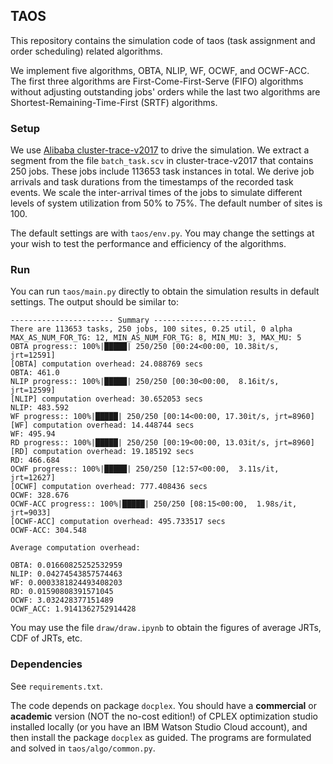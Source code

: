 ## TAOS

This repository contains the simulation code of taos (task assignment and order scheduling) 
related algorithms.

We implement five algorithms, OBTA, NLIP, WF, OCWF, and OCWF-ACC. The first three algorithms 
are First-Come-First-Serve (FIFO) algorithms without adjusting outstanding jobs' orders while the last two algorithms 
are Shortest-Remaining-Time-First (SRTF) algorithms.

### Setup

We use [Alibaba cluster-trace-v2017]([https://github.com/alibaba/clusterdata/blob/master/cluster-trace-v2017/trace_201708.md) 
to drive the simulation. We extract a segment from the file `batch_task.scv` in cluster-trace-v2017 
that contains 250 jobs. These jobs include 113653 task instances in total. We derive job arrivals 
and task durations from the timestamps of the recorded task events. We scale the inter-arrival 
times of the jobs to simulate different levels of system utilization from 50% to 75%. 
The default number of sites is 100.

The default settings are with `taos/env.py`. You may change the settings at your wish 
to test the performance and efficiency of the algorithms.

### Run

You can run ``taos/main.py`` directly to obtain the simulation results in default settings. 
The output should be similar to:
```text
----------------------- Summary -----------------------
There are 113653 tasks, 250 jobs, 100 sites, 0.25 util, 0 alpha
MAX_AS_NUM_FOR_TG: 12, MIN_AS_NUM_FOR_TG: 8, MIN_MU: 3, MAX_MU: 5
OBTA progress:: 100%|█████| 250/250 [00:24<00:00, 10.38it/s, jrt=12591]
[OBTA] computation overhead: 24.088769 secs
OBTA: 461.0
NLIP progress:: 100%|█████| 250/250 [00:30<00:00,  8.16it/s, jrt=12599]
[NLIP] computation overhead: 30.652053 secs
NLIP: 483.592
WF progress:: 100%|█████| 250/250 [00:14<00:00, 17.30it/s, jrt=8960]
[WF] computation overhead: 14.448744 secs
WF: 495.94
RD progress:: 100%|█████| 250/250 [00:19<00:00, 13.03it/s, jrt=8960]
[RD] computation overhead: 19.185192 secs
RD: 466.684
OCWF progress:: 100%|█████| 250/250 [12:57<00:00,  3.11s/it, jrt=12627]
[OCWF] computation overhead: 777.408436 secs
OCWF: 328.676
OCWF-ACC progress:: 100%|█████| 250/250 [08:15<00:00,  1.98s/it, jrt=9033]
[OCWF-ACC] computation overhead: 495.733517 secs
OCWF-ACC: 304.548

Average computation overhead:

OBTA: 0.01660825252532959
NLIP: 0.04274543857574463
WF: 0.0003381824493408203
RD: 0.01590808391571045
OCWF: 3.032428377151489
OCWF_ACC: 1.9141362752914428
```
You may use the file ``draw/draw.ipynb`` to obtain the figures of average JRTs, CDF of JRTs, etc.

### Dependencies

See ``requirements.txt``.

The code depends on package `docplex`. You should have a **commercial** or **academic** version 
(NOT the no-cost edition!) of CPLEX optimization studio installed locally (or you have an IBM
Watson Studio Cloud account), and then install the package `docplex` as guided. The programs are 
formulated and solved in `taos/algo/common.py`.
